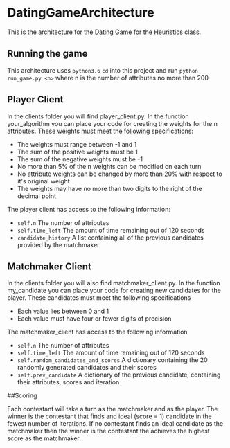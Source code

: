 # DatingGameArchitecture
This is the architecture for the [Dating Game](https://cs.nyu.edu/courses/fall18/CSCI-GA.2965-001/dating.html) for the Heuristics class.

## Running the game

This architecture uses `python3.6`
`cd` into this project and run `python run_game.py <n>` where n is the number of attributes no more than 200

## Player Client

In the clients folder you will find player_client.py. In the function your_algorithm you can place your code for creating the weights for the n attributes. These weights must meet the following specifications:

* The weights must range between -1 and 1
* The sum of the positive weights must be 1
* The sum of the negative weights must be -1
* No more than 5% of the n weights can be modified on each turn
* No attribute weights can be changed by more than 20% with respect to it's original weight
* The weights may have no more than two digits to the right of the decimal point

The player client has access to the following information:

* `self.n` The number of attributes
* `self.time_left` The amount of time remaining out of 120 seconds
* `candidate_history` A list containing all of the previous candidates provided by the matchmaker

## Matchmaker Client

In the clients folder you will also find matchmaker_client.py. In the function my_candidate you can place your code for creating new candidates for the player. These candidates must meet the following specifications

* Each value lies between 0 and 1
* Each value must have four or fewer digits of precision

The matchmaker_client has access to the following information

* `self.n` The number of attributes
* `self.time_left` The amount of time remaining out of 120 seconds
* `self.random_candidates_and_scores` A dictionary containing the 20 randomly generated candidates and their scores
* `self.prev_candidate` A dictionary of the previous candidate, containing their attributes, scores and iteration

##Scoring

Each contestant will take a turn as the matchmaker and as the player. The winner is the contestant that finds and ideal (score = 1) candidate in the fewest number of iterations. If no contestant finds an ideal candidate as the matchmaker then the winner is the contestant the achieves the highest score as the matchmaker.
